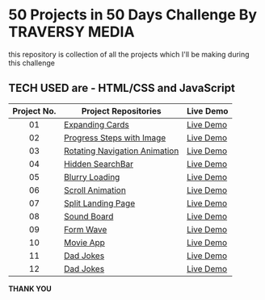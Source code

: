 # 50 Projects in 50 Days Challenge By TRAVERSY MEDIA 
this repository is collection of all the projects which I'll be making during this challenge
## TECH USED are - HTML/CSS and JavaScript 



| Project No.  | Project Repositories                                                                                                                   | Live Demo                                                                         |
| :-: | --------------------------------------------------------------------------------------------------------------------------- | --------------------------------------------------------------------------------- |
| 01  | [Expanding Cards](https://github.com/ankitmrmishra/expanding-card)                             | [Live Demo](https://ankitmrmishra.github.io/expanding-card/)               |
| 02  | [Progress Steps with Image](https://github.com/ankitmrmishra/progress-bar-with-image)                               | [Live Demo](https://ankitmrmishra.github.io/progress-bar-with-image/)                |
| 03  | [Rotating Navigation Animation](https://github.com/ankitmrmishra/Rotating-nav-bar)                       | [Live Demo](https://ankitmrmishra.github.io/Rotating-nav-bar/) |
| 04  | [Hidden SearchBar](https://github.com/ankitmrmishra/hidden-searchbar)                       | [Live Demo](https://ankitmrmishra.github.io/hidden-searchbar/) |
| 05  | [Blurry Loading](https://github.com/ankitmrmishra/blurry-loading)                       | [Live Demo](https://ankitmrmishra.github.io/blurry-loading/) |
| 06  | [Scroll Animation](https://github.com/ankitmrmishra/scroll-animation)                       | [Live Demo](https://ankitmrmishra.github.io/scroll-animation/) |
| 07  | [Split Landing Page](https://github.com/ankitmrmishra/split-landing-page)                       | [Live Demo](https://ankitmrmishra.github.io/split-landing-page/) |
| 08  | [Sound Board](https://github.com/ankitmrmishra/sound-board)                       | [Live Demo](https://ankitmrmishra.github.io/sound-board/) |
| 09  | [Form Wave](https://github.com/ankitmrmishra/form-wave)                       | [Live Demo](https://ankitmrmishra.github.io/form-wave/) |
| 10  | [Movie App](https://github.com/ankitmrmishra/movie-app)                       | [Live Demo](https://ankitmrmishra.github.io/movie-app/) |
| 11  | [Dad Jokes](https://github.com/ankitmrmishra/DAD-JOKES)                       | [Live Demo](https://ankitmrmishra.github.io/DAD-JOKES/) |
| 12  | [Dad Jokes](https://github.com/ankitmrmishra/github-profile)                       | [Live Demo](https://ankitmrmishra.github.io/github-profile/) |


**THANK YOU**

